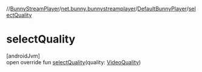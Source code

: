//[BunnyStreamPlayer](../../../index.md)/[net.bunny.bunnystreamplayer](../index.md)/[DefaultBunnyPlayer](index.md)/[selectQuality](select-quality.md)

# selectQuality

[androidJvm]\
open override fun [selectQuality](select-quality.md)(quality: [VideoQuality](../../net.bunny.bunnystreamplayer.model/-video-quality/index.md))